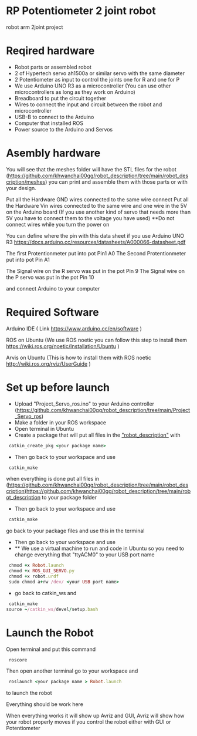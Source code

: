 # RP Potentiometer 2 joint robot
robot arm 2joint project


# Reqired hardware
- Robot parts or assembled robot
- 2 of Hypertech servo ah1500a or similar servo with the same diameter
- 2 Potentiometer as input to control the joints one for R and one for P
- We use Arduino UNO R3 as a microcontroller (You can use other microcontrollers as long as they work on Arduino)
- Breadboard to put the circuit together
- Wires to connect the input and circuit between the robot and microcontroller
- USB-B to connect to the Arduino
- Computer that installed ROS
- Power source to the Arduino and Servos


# Asembly hardware 
You will see that the meshes folder will have the STL files for the robot (https://github.com/khwanchai00gg/robot_description/tree/main/robot_description/meshes)
you can print and assemble them with those parts or with your design.

Put all the Hardware GND wires connected to the same wire connect
Put all the Hardware Vin wires connected to the same wire and one wire in the 5V on the Arduino board (If you use another kind of servo that needs more than 5V you have to connect them to the voltage you have used)
**Do not connect wires while you turn the power on

You can define where the pin with this data sheet if you use Arduino UNO R3 https://docs.arduino.cc/resources/datasheets/A000066-datasheet.pdf

The first Protentionmeter put into pot Pin1 A0 
The Second Protentionmeter put into pot Pin A1

The Signal wire on the R servo was put in the pot Pin 9
The Signal wire on the P servo was put in the pot Pin 10

and connect Arduino to your computer

# Required Software 
Arduino IDE ( Link https://www.arduino.cc/en/software )

ROS on Ubuntu (We use ROS noetic you can follow this step to install them https://wiki.ros.org/noetic/Installation/Ubuntu )

Arvis on Ubuntu  (This is how to install them with ROS noetic http://wiki.ros.org/rviz/UserGuide )


# Set up before launch

- Upload "Project_Servo_ros.ino" to your Arduino controller (https://github.com/khwanchai00gg/robot_description/tree/main/Project_Servo_ros)
- Make a folder in your ROS workspace
- Open terminal in Ubuntu
- Create a package that will put all files in the ["robot_description"](https://github.com/khwanchai00gg/robot_description/tree/main/robot_description) with

```ruby
 catkin_create_pkg <your package name>
```
- Then go back to your workspace and use
  
```ruby
 catkin_make
```
when everything is done put all files in (https://github.com/khwanchai00gg/robot_description/tree/main/robot_description)https://github.com/khwanchai00gg/robot_description/tree/main/robot_description to your package folder

- Then go back to your workspace and use
  
```ruby
 catkin_make
```

go back to your package files and use this in the terminal
- Then go back to your workspace and use
- ** We use a virtual machine to run and code in Ubuntu so you need to change everything that "ttyACM0" to your USB port name
  
```ruby
 chmod +x Robot.launch
 chmod +x ROS_GUI_SERVO.py
 chmod +x robot.urdf
 sudo chmod a+rw /dev/ <your USB port name>
```
- go back to catkin_ws and

```ruby
 catkin_make
source ~/catkin_ws/devel/setup.bash
```

# Launch the Robot

Open terminal and put this command

```ruby
 roscore
```

Then open another terminal go to your workspace and
```ruby
 roslaunch <your package name > Robot.launch 
```
to launch the robot


Everything should be work here

When everything works it will show up Avriz and GUI, Avriz will show how your robot properly moves if you control the robot either with GUI or Potentiometer

